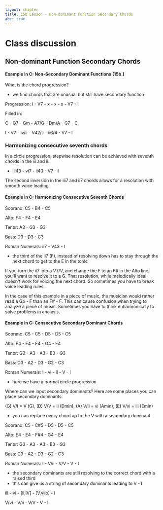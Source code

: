 ```yaml
---
layout: chapter
title: 15b Lesson - Non-dominant Function Secondary Chords
abc: true
---
```

# Class discussion
## Non-dominant Function Secondary Chords

#### Example in C: Non-Secondary Dominant Functions (15b.)
What is the chord progression?
- we find chords that are unusual but still have secondary function

Progression: I -  V7 - x - x - x - V7 - I

Filled in:

C - G7 - Gm - A7/G - Dm/A - G7 - C

I - V7 - iv/ii - V42/ii - ii6/4 - V7 - I

### Harmonizing consecutive seventh chords

In a circle progression, stepwise resolution can be achieved with seventh chords in the iii and ii.
- iii43 - vi7 - ii43 - V7 - I

The second inversion in the iii7 and ii7 chords allows for a resolution with smooth voice leading

#### Example in C: Harmonizing Consecutive Seventh Chords

Soprano: C5 - B4 - C5 

Alto: F4 - F4 - E4

Tenor: A3 - G3 - G3

Bass: D3 - D3 - C3

Roman Numerals: ii7 - V43 - I 
- the third of the ii7 (F), instead of resolving down has to stay through the next chord to get to the E in the tonic

If you turn the ii7 into a V7/V, and change the F to an F# in the Alto line, you'll want to resolve it to a G.
That resolution, while melodically ideal, doesn't work for voicing the next chord. 
So sometimes you have to break voice leading rules. 

In the case of this example in a piece of music, the musician would rather read a Gb - F than an F# - F. 
This can cause confusion when trying to analyze a piece of music. 
Sometimes you have to think enharmonically to solve problems in analysis. 

#### Example in C: Consecutive Secondary Dominant Chords

Soprano: C5 - C5 - D5 - D5 - C5

Alto: E4 - E4 - F4 - G4 - E4 

Tenor: G3 - A3 - A3 - B3 - G3

Bass: C3 - A2 - D3 - G2 - C3

Roman Numerals: I - vi - ii - V - I
- here we have a normal circle progression

Where can we input secondary dominants?
Here are some places you can place secondary dominants.

(G) V/I = V (G), (D) V/V = ii (Dmin), (A) V/ii = vi (Amin), (E) V/vi = iii (Emin)
- you can replace every chord up to the V with a secondary dominant

Soprano: C5 - C#5 - D5 - D5 - C5

Alto: E4 - E4 - F#4 - G4 - E4 

Tenor: G3 - A3 - A3 - B3 - G3

Bass: C3 - A2 - D3 - G2 - C3

Roman Numerals: I - V/ii - V/V - V - I
- the secondary dominants are still resolving to the correct chord with a raised third
- this can give us a string of secondary dominants leading to V - I

iii - vi - [ii,IV] - [V,viio] - I

V/vi - V/ii - V/V - V - I
